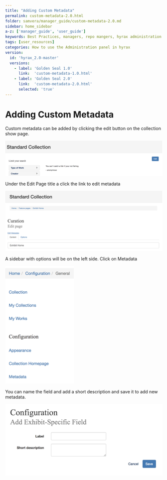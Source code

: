 ```yaml
---
title: "Adding Custom Metadata"
permalink: custom-metadata-2.0.html
folder: samvera/manager_guide/custom-metadata-2.0.md
sidebar: home_sidebar
a-z: ['manager_guide', 'user_guide']
keywords: Best Practices, managers, repo mangers, hyrax administration
tags: [user_resources]
categories: How to use the Administration panel in hyrax
version:
  id: 'hyrax_2.0-master'
  versions:  
    - label: 'Golden Seal 1.0'
      link:  'custom-metadata-1.0.html'
    - label: 'Golden Seal 2.0'
      link:  'custom-metadata-2.0.html'
      selected: 'true'
---
```


# Adding Custom Metadata

Custom metadata can be added by clicking the  edit button on the collection show page.

![Add New Generic Work](images\screenshots\custom-metadata-1.png)

Under the Edit Page title a click the link to edit metadata

![Add New Generic Work](images\screenshots\custom-metadata-2.png)

A sidebar with options will be on the left side. Click on Metadata

![Add New Generic Work](images\screenshots\custom-metadata-3.png)

You can name the field and add a short description and save it to add new metadata.

![Add New Generic Work](images\screenshots\custom-metadata-4.png)

